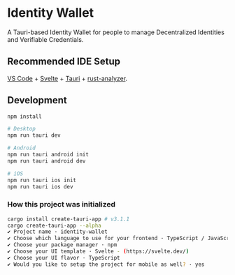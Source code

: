 # Identity Wallet

A Tauri-based Identity Wallet for people to manage Decentralized Identities and Verifiable Credentials.

## Recommended IDE Setup

[VS Code](https://code.visualstudio.com/) + [Svelte](https://marketplace.visualstudio.com/items?itemName=svelte.svelte-vscode) + [Tauri](https://marketplace.visualstudio.com/items?itemName=tauri-apps.tauri-vscode) + [rust-analyzer](https://marketplace.visualstudio.com/items?itemName=rust-lang.rust-analyzer).

## Development

```bash
npm install

# Desktop
npm run tauri dev

# Android
npm run tauri android init
npm run tauri android dev

# iOS
npm run tauri ios init
npm run tauri ios dev
```

### How this project was initialized

```bash
cargo install create-tauri-app # v3.1.1
cargo create-tauri-app --alpha
✔ Project name · identity-wallet
✔ Choose which language to use for your frontend · TypeScript / JavaScript - (pnpm, yarn, npm)
✔ Choose your package manager · npm
✔ Choose your UI template · Svelte - (https://svelte.dev/)
✔ Choose your UI flavor · TypeScript
✔ Would you like to setup the project for mobile as well? · yes
```
